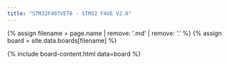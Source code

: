 ```yaml
---
title: "STM32F407VET6 - STM32 F4VE V2.0"
---
```


{% assign filename = page.name | remove: '.md' | remove: '.' %}
{% assign board = site.data.boards[filename] %}

{% include board-content.html data=board %}
